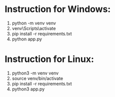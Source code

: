 # Instruction for Windows:
1. python -m venv venv
2. venv\Scripts\activate
3. pip install -r requirements.txt
4. python app.py

# Instruction for Linux:
1. python3 -m venv venv
2. source venv/bin/activate
3. pip install -r requirements.txt
4. python3 app.py
